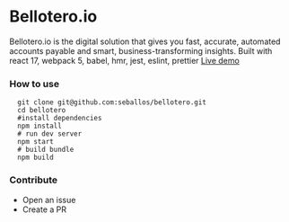 # Bellotero.io

Bellotero.io is the digital solution that gives you fast, accurate, automated accounts payable and smart, business-transforming insights.
Built with react 17, webpack 5, babel, hmr, jest, eslint, prettier
[Live demo](https://bellotero-psi.vercel.app/)

### How to use

```
  git clone git@github.com:seballos/bellotero.git
  cd bellotero
  #install dependencies
  npm install
  # run dev server
  npm start
  # build bundle
  npm build
```

### Contribute

- Open an issue
- Create a PR
